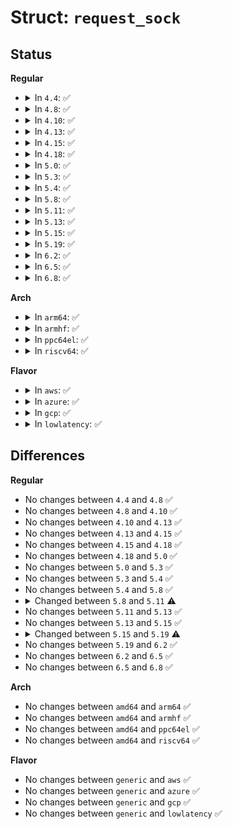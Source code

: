 # Struct: <code>request_sock</code>

## Status
<b>Regular</b>
<ul>
<li>
<details>
<summary>In <code>4.4</code>: ✅</summary>

```c
struct request_sock {
    struct sock_common __req_common;
    struct request_sock *dl_next;
    u16 mss;
    u8 num_retrans;
    u8 cookie_ts;
    u8 num_timeout;
    u32 ts_recent;
    struct timer_list rsk_timer;
    const struct request_sock_ops *rsk_ops;
    struct sock *sk;
    u32 *saved_syn;
    u32 secid;
    u32 peer_secid;
};
```
</details>
</li>
<li>
<details>
<summary>In <code>4.8</code>: ✅</summary>

```c
struct request_sock {
    struct sock_common __req_common;
    struct request_sock *dl_next;
    u16 mss;
    u8 num_retrans;
    u8 cookie_ts;
    u8 num_timeout;
    u32 ts_recent;
    struct timer_list rsk_timer;
    const struct request_sock_ops *rsk_ops;
    struct sock *sk;
    u32 *saved_syn;
    u32 secid;
    u32 peer_secid;
};
```
</details>
</li>
<li>
<details>
<summary>In <code>4.10</code>: ✅</summary>

```c
struct request_sock {
    struct sock_common __req_common;
    struct request_sock *dl_next;
    u16 mss;
    u8 num_retrans;
    u8 cookie_ts;
    u8 num_timeout;
    u32 ts_recent;
    struct timer_list rsk_timer;
    const struct request_sock_ops *rsk_ops;
    struct sock *sk;
    u32 *saved_syn;
    u32 secid;
    u32 peer_secid;
};
```
</details>
</li>
<li>
<details>
<summary>In <code>4.13</code>: ✅</summary>

```c
struct request_sock {
    struct sock_common __req_common;
    struct request_sock *dl_next;
    u16 mss;
    u8 num_retrans;
    u8 cookie_ts;
    u8 num_timeout;
    u32 ts_recent;
    struct timer_list rsk_timer;
    const struct request_sock_ops *rsk_ops;
    struct sock *sk;
    u32 *saved_syn;
    u32 secid;
    u32 peer_secid;
};
```
</details>
</li>
<li>
<details>
<summary>In <code>4.15</code>: ✅</summary>

```c
struct request_sock {
    struct sock_common __req_common;
    struct request_sock *dl_next;
    u16 mss;
    u8 num_retrans;
    u8 cookie_ts;
    u8 num_timeout;
    u32 ts_recent;
    struct timer_list rsk_timer;
    const struct request_sock_ops *rsk_ops;
    struct sock *sk;
    u32 *saved_syn;
    u32 secid;
    u32 peer_secid;
};
```
</details>
</li>
<li>
<details>
<summary>In <code>4.18</code>: ✅</summary>

```c
struct request_sock {
    struct sock_common __req_common;
    struct request_sock *dl_next;
    u16 mss;
    u8 num_retrans;
    u8 cookie_ts;
    u8 num_timeout;
    u32 ts_recent;
    struct timer_list rsk_timer;
    const struct request_sock_ops *rsk_ops;
    struct sock *sk;
    u32 *saved_syn;
    u32 secid;
    u32 peer_secid;
};
```
</details>
</li>
<li>
<details>
<summary>In <code>5.0</code>: ✅</summary>

```c
struct request_sock {
    struct sock_common __req_common;
    struct request_sock *dl_next;
    u16 mss;
    u8 num_retrans;
    u8 cookie_ts;
    u8 num_timeout;
    u32 ts_recent;
    struct timer_list rsk_timer;
    const struct request_sock_ops *rsk_ops;
    struct sock *sk;
    u32 *saved_syn;
    u32 secid;
    u32 peer_secid;
};
```
</details>
</li>
<li>
<details>
<summary>In <code>5.3</code>: ✅</summary>

```c
struct request_sock {
    struct sock_common __req_common;
    struct request_sock *dl_next;
    u16 mss;
    u8 num_retrans;
    u8 cookie_ts;
    u8 num_timeout;
    u32 ts_recent;
    struct timer_list rsk_timer;
    const struct request_sock_ops *rsk_ops;
    struct sock *sk;
    u32 *saved_syn;
    u32 secid;
    u32 peer_secid;
};
```
</details>
</li>
<li>
<details>
<summary>In <code>5.4</code>: ✅</summary>

```c
struct request_sock {
    struct sock_common __req_common;
    struct request_sock *dl_next;
    u16 mss;
    u8 num_retrans;
    u8 cookie_ts;
    u8 num_timeout;
    u32 ts_recent;
    struct timer_list rsk_timer;
    const struct request_sock_ops *rsk_ops;
    struct sock *sk;
    u32 *saved_syn;
    u32 secid;
    u32 peer_secid;
};
```
</details>
</li>
<li>
<details>
<summary>In <code>5.8</code>: ✅</summary>

```c
struct request_sock {
    struct sock_common __req_common;
    struct request_sock *dl_next;
    u16 mss;
    u8 num_retrans;
    u8 cookie_ts;
    u8 num_timeout;
    u32 ts_recent;
    struct timer_list rsk_timer;
    const struct request_sock_ops *rsk_ops;
    struct sock *sk;
    u32 *saved_syn;
    u32 secid;
    u32 peer_secid;
};
```
</details>
</li>
<li>
<details>
<summary>In <code>5.11</code>: ✅</summary>

```c
struct request_sock {
    struct sock_common __req_common;
    struct request_sock *dl_next;
    u16 mss;
    u8 num_retrans;
    u8 syncookie;
    u8 num_timeout;
    u32 ts_recent;
    struct timer_list rsk_timer;
    const struct request_sock_ops *rsk_ops;
    struct sock *sk;
    struct saved_syn *saved_syn;
    u32 secid;
    u32 peer_secid;
};
```
</details>
</li>
<li>
<details>
<summary>In <code>5.13</code>: ✅</summary>

```c
struct request_sock {
    struct sock_common __req_common;
    struct request_sock *dl_next;
    u16 mss;
    u8 num_retrans;
    u8 syncookie;
    u8 num_timeout;
    u32 ts_recent;
    struct timer_list rsk_timer;
    const struct request_sock_ops *rsk_ops;
    struct sock *sk;
    struct saved_syn *saved_syn;
    u32 secid;
    u32 peer_secid;
};
```
</details>
</li>
<li>
<details>
<summary>In <code>5.15</code>: ✅</summary>

```c
struct request_sock {
    struct sock_common __req_common;
    struct request_sock *dl_next;
    u16 mss;
    u8 num_retrans;
    u8 syncookie;
    u8 num_timeout;
    u32 ts_recent;
    struct timer_list rsk_timer;
    const struct request_sock_ops *rsk_ops;
    struct sock *sk;
    struct saved_syn *saved_syn;
    u32 secid;
    u32 peer_secid;
};
```
</details>
</li>
<li>
<details>
<summary>In <code>5.19</code>: ✅</summary>

```c
struct request_sock {
    struct sock_common __req_common;
    struct request_sock *dl_next;
    u16 mss;
    u8 num_retrans;
    u8 syncookie;
    u8 num_timeout;
    u32 ts_recent;
    struct timer_list rsk_timer;
    const struct request_sock_ops *rsk_ops;
    struct sock *sk;
    struct saved_syn *saved_syn;
    u32 secid;
    u32 peer_secid;
    u32 timeout;
};
```
</details>
</li>
<li>
<details>
<summary>In <code>6.2</code>: ✅</summary>

```c
struct request_sock {
    struct sock_common __req_common;
    struct request_sock *dl_next;
    u16 mss;
    u8 num_retrans;
    u8 syncookie;
    u8 num_timeout;
    u32 ts_recent;
    struct timer_list rsk_timer;
    const struct request_sock_ops *rsk_ops;
    struct sock *sk;
    struct saved_syn *saved_syn;
    u32 secid;
    u32 peer_secid;
    u32 timeout;
};
```
</details>
</li>
<li>
<details>
<summary>In <code>6.5</code>: ✅</summary>

```c
struct request_sock {
    struct sock_common __req_common;
    struct request_sock *dl_next;
    u16 mss;
    u8 num_retrans;
    u8 syncookie;
    u8 num_timeout;
    u32 ts_recent;
    struct timer_list rsk_timer;
    const struct request_sock_ops *rsk_ops;
    struct sock *sk;
    struct saved_syn *saved_syn;
    u32 secid;
    u32 peer_secid;
    u32 timeout;
};
```
</details>
</li>
<li>
<details>
<summary>In <code>6.8</code>: ✅</summary>

```c
struct request_sock {
    struct sock_common __req_common;
    struct request_sock *dl_next;
    u16 mss;
    u8 num_retrans;
    u8 syncookie;
    u8 num_timeout;
    u32 ts_recent;
    struct timer_list rsk_timer;
    const struct request_sock_ops *rsk_ops;
    struct sock *sk;
    struct saved_syn *saved_syn;
    u32 secid;
    u32 peer_secid;
    u32 timeout;
};
```
</details>
</li>
</ul>
<b>Arch</b>
<ul>
<li>
<details>
<summary>In <code>arm64</code>: ✅</summary>

```c
struct request_sock {
    struct sock_common __req_common;
    struct request_sock *dl_next;
    u16 mss;
    u8 num_retrans;
    u8 cookie_ts;
    u8 num_timeout;
    u32 ts_recent;
    struct timer_list rsk_timer;
    const struct request_sock_ops *rsk_ops;
    struct sock *sk;
    u32 *saved_syn;
    u32 secid;
    u32 peer_secid;
};
```
</details>
</li>
<li>
<details>
<summary>In <code>armhf</code>: ✅</summary>

```c
struct request_sock {
    struct sock_common __req_common;
    struct request_sock *dl_next;
    u16 mss;
    u8 num_retrans;
    u8 cookie_ts;
    u8 num_timeout;
    u32 ts_recent;
    struct timer_list rsk_timer;
    const struct request_sock_ops *rsk_ops;
    struct sock *sk;
    u32 *saved_syn;
    u32 secid;
    u32 peer_secid;
};
```
</details>
</li>
<li>
<details>
<summary>In <code>ppc64el</code>: ✅</summary>

```c
struct request_sock {
    struct sock_common __req_common;
    struct request_sock *dl_next;
    u16 mss;
    u8 num_retrans;
    u8 cookie_ts;
    u8 num_timeout;
    u32 ts_recent;
    struct timer_list rsk_timer;
    const struct request_sock_ops *rsk_ops;
    struct sock *sk;
    u32 *saved_syn;
    u32 secid;
    u32 peer_secid;
};
```
</details>
</li>
<li>
<details>
<summary>In <code>riscv64</code>: ✅</summary>

```c
struct request_sock {
    struct sock_common __req_common;
    struct request_sock *dl_next;
    u16 mss;
    u8 num_retrans;
    u8 cookie_ts;
    u8 num_timeout;
    u32 ts_recent;
    struct timer_list rsk_timer;
    const struct request_sock_ops *rsk_ops;
    struct sock *sk;
    u32 *saved_syn;
    u32 secid;
    u32 peer_secid;
};
```
</details>
</li>
</ul>
<b>Flavor</b>
<ul>
<li>
<details>
<summary>In <code>aws</code>: ✅</summary>

```c
struct request_sock {
    struct sock_common __req_common;
    struct request_sock *dl_next;
    u16 mss;
    u8 num_retrans;
    u8 cookie_ts;
    u8 num_timeout;
    u32 ts_recent;
    struct timer_list rsk_timer;
    const struct request_sock_ops *rsk_ops;
    struct sock *sk;
    u32 *saved_syn;
    u32 secid;
    u32 peer_secid;
};
```
</details>
</li>
<li>
<details>
<summary>In <code>azure</code>: ✅</summary>

```c
struct request_sock {
    struct sock_common __req_common;
    struct request_sock *dl_next;
    u16 mss;
    u8 num_retrans;
    u8 cookie_ts;
    u8 num_timeout;
    u32 ts_recent;
    struct timer_list rsk_timer;
    const struct request_sock_ops *rsk_ops;
    struct sock *sk;
    u32 *saved_syn;
    u32 secid;
    u32 peer_secid;
};
```
</details>
</li>
<li>
<details>
<summary>In <code>gcp</code>: ✅</summary>

```c
struct request_sock {
    struct sock_common __req_common;
    struct request_sock *dl_next;
    u16 mss;
    u8 num_retrans;
    u8 cookie_ts;
    u8 num_timeout;
    u32 ts_recent;
    struct timer_list rsk_timer;
    const struct request_sock_ops *rsk_ops;
    struct sock *sk;
    u32 *saved_syn;
    u32 secid;
    u32 peer_secid;
};
```
</details>
</li>
<li>
<details>
<summary>In <code>lowlatency</code>: ✅</summary>

```c
struct request_sock {
    struct sock_common __req_common;
    struct request_sock *dl_next;
    u16 mss;
    u8 num_retrans;
    u8 cookie_ts;
    u8 num_timeout;
    u32 ts_recent;
    struct timer_list rsk_timer;
    const struct request_sock_ops *rsk_ops;
    struct sock *sk;
    u32 *saved_syn;
    u32 secid;
    u32 peer_secid;
};
```
</details>
</li>
</ul>

## Differences
<b>Regular</b>
<ul>
<li>
No changes between <code>4.4</code> and <code>4.8</code> ✅
</li>
<li>
No changes between <code>4.8</code> and <code>4.10</code> ✅
</li>
<li>
No changes between <code>4.10</code> and <code>4.13</code> ✅
</li>
<li>
No changes between <code>4.13</code> and <code>4.15</code> ✅
</li>
<li>
No changes between <code>4.15</code> and <code>4.18</code> ✅
</li>
<li>
No changes between <code>4.18</code> and <code>5.0</code> ✅
</li>
<li>
No changes between <code>5.0</code> and <code>5.3</code> ✅
</li>
<li>
No changes between <code>5.3</code> and <code>5.4</code> ✅
</li>
<li>
No changes between <code>5.4</code> and <code>5.8</code> ✅
</li>
<li>
<details>
<summary>Changed between <code>5.8</code> and <code>5.11</code> ⚠️</summary>
<ul>
<li>
<b>Field added. </b>
<code>u8 syncookie</code>
</li>
<li>
<b>Field removed. </b>
<code>u8 cookie_ts</code>
</li>
<li>
<b>Field type changed. </b>
<code>u32 *saved_syn</code> ➡️ <code>struct saved_syn *saved_syn</code>
</li>
</ul>
</details>
</li>
<li>
No changes between <code>5.11</code> and <code>5.13</code> ✅
</li>
<li>
No changes between <code>5.13</code> and <code>5.15</code> ✅
</li>
<li>
<details>
<summary>Changed between <code>5.15</code> and <code>5.19</code> ⚠️</summary>
<ul>
<li>
<b>Field added. </b>
<code>u32 timeout</code>
</li>
</ul>
</details>
</li>
<li>
No changes between <code>5.19</code> and <code>6.2</code> ✅
</li>
<li>
No changes between <code>6.2</code> and <code>6.5</code> ✅
</li>
<li>
No changes between <code>6.5</code> and <code>6.8</code> ✅
</li>
</ul>
<b>Arch</b>
<ul>
<li>
No changes between <code>amd64</code> and <code>arm64</code> ✅
</li>
<li>
No changes between <code>amd64</code> and <code>armhf</code> ✅
</li>
<li>
No changes between <code>amd64</code> and <code>ppc64el</code> ✅
</li>
<li>
No changes between <code>amd64</code> and <code>riscv64</code> ✅
</li>
</ul>
<b>Flavor</b>
<ul>
<li>
No changes between <code>generic</code> and <code>aws</code> ✅
</li>
<li>
No changes between <code>generic</code> and <code>azure</code> ✅
</li>
<li>
No changes between <code>generic</code> and <code>gcp</code> ✅
</li>
<li>
No changes between <code>generic</code> and <code>lowlatency</code> ✅
</li>
</ul>
